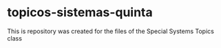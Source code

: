 # topicos-sistemas-quinta
This is repository was created for the files of the Special Systems Topics class
